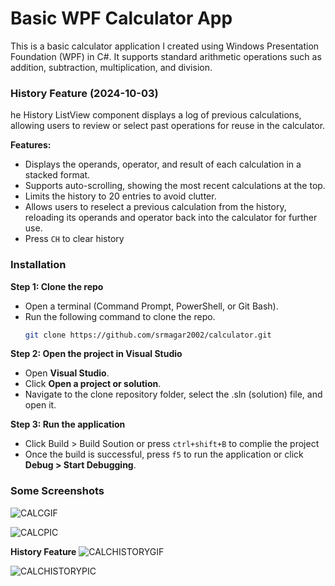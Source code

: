# **Basic WPF Calculator App**
This is a basic calculator application I created using Windows Presentation Foundation (WPF) in C#. It supports standard arithmetic operations such as addition, subtraction, multiplication, and division.

### **History Feature (2024-10-03)**
he History ListView component displays a log of previous calculations, allowing users to review or select past operations for reuse in the calculator.

**Features:**
- Displays the operands, operator, and result of each calculation in a stacked format.
- Supports auto-scrolling, showing the most recent calculations at the top.
- Limits the history to 20 entries to avoid clutter.
- Allows users to reselect a previous calculation from the history, reloading its operands and operator back into the calculator for further use.
- Press `CH` to clear history

### **Installation**

**Step 1: Clone the repo**
- Open a terminal (Command Prompt, PowerShell, or Git Bash).
- Run the following command to clone the repo.
  ```bash
  git clone https://github.com/srmagar2002/calculator.git

**Step 2: Open the project in Visual Studio**
- Open **Visual Studio**.
- Click **Open a project or solution**.
- Navigate to the clone repository folder, select the .sln (solution) file, and open it.

**Step 3: Run the application**
- Click Build > Build Soution or press `ctrl+shift+B` to complie the project
- Once the build is successful, press `f5` to run the application or click **Debug > Start Debugging**.

### **Some Screenshots**
![CALCGIF](/images/calc_showcase.gif)

![CALCPIC](/images/calc_showcase2.png)

**History Feature**
![CALCHISTORYGIF](/images/historyShowcase.gif)

![CALCHISTORYPIC](/images/history_showcase2.png)